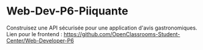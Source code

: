 # Web-Dev-P6-Piiquante
Construisez une API sécurisée pour une application d'avis gastronomiques. Lien pour le frontend : https://github.com/OpenClassrooms-Student-Center/Web-Developer-P6
